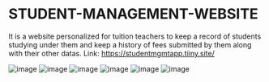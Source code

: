 # STUDENT-MANAGEMENT-WEBSITE
It is a website personalized for tuition teachers to keep  a record of students studying under them and keep a history of fees submitted by them along with their other datas.
Link: https://studentmgmtapp.tiiny.site/

![image](https://github.com/PAAKHI03/STUDENT-MANAGEMENT-WEBSITE/assets/162838705/20757c87-c87d-4c38-b35d-70f5a328bc22)
![image](https://github.com/PAAKHI03/STUDENT-MANAGEMENT-WEBSITE/assets/162838705/78ba7619-11cd-4562-bcc4-3d173057c02d)
![image](https://github.com/PAAKHI03/STUDENT-MANAGEMENT-WEBSITE/assets/162838705/6a6e53d8-ebfa-46cf-b269-d237a4179576)
![image](https://github.com/PAAKHI03/STUDENT-MANAGEMENT-WEBSITE/assets/162838705/5c3378dd-3ea3-457b-9af8-1e27ae8095b2)
![image](https://github.com/PAAKHI03/STUDENT-MANAGEMENT-WEBSITE/assets/162838705/be4fea09-f6bd-4b4e-91c1-bebfa8ee6ed5)
![image](https://github.com/PAAKHI03/STUDENT-MANAGEMENT-WEBSITE/assets/162838705/6c8a5f0a-e251-4c80-a3a5-8fa01b7fd30e)

